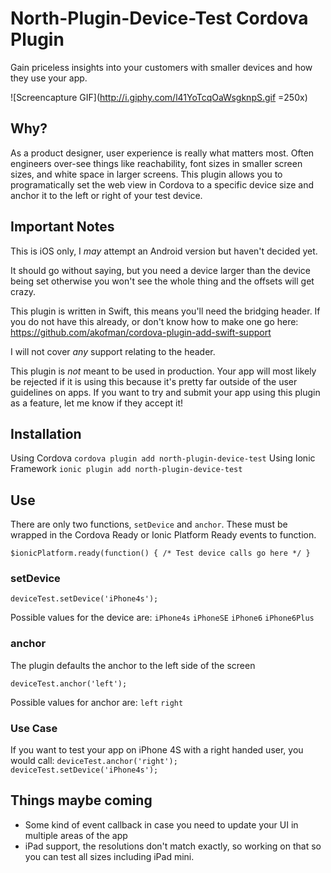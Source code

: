 # North-Plugin-Device-Test Cordova Plugin

Gain priceless insights into your customers with smaller devices and how they use your app. 

![Screencapture GIF](http://i.giphy.com/l41YoTcqOaWsgknpS.gif =250x)

## Why?

As a product designer, user experience is really what matters most. Often engineers over-see things like reachability, font sizes in smaller screen sizes, and white space in larger screens. This plugin allows you to programatically set the web view in Cordova to a specific device size and anchor it to the left or right of your test device.

## Important Notes
This is iOS only, I *may* attempt an Android version but haven't decided yet.

It should go without saying, but you need a device larger than the device being set otherwise you won't see the whole thing and the offsets will get crazy. 

This plugin is written in Swift, this means you'll need the bridging header. If you do not have this already, or don't know how to make one go here: https://github.com/akofman/cordova-plugin-add-swift-support

I will not cover *any* support relating to the header.

This plugin is *not* meant to be used in production. Your app will most likely be rejected if it is using this because it's pretty far outside of the user guidelines on apps. If you want to try and submit your app using this plugin as a feature, let me know if they accept it!

## Installation

Using Cordova `cordova plugin add north-plugin-device-test`
Using Ionic Framework `ionic plugin add north-plugin-device-test`

## Use

There are only two functions, `setDevice` and `anchor`. These must be wrapped in the Cordova Ready or Ionic Platform Ready events to function. 

`$ionicPlatform.ready(function() { /* Test device calls go here */ }` 

### setDevice

`deviceTest.setDevice('iPhone4s');`

Possible values for the device are:
`iPhone4s`
`iPhoneSE`
`iPhone6`
`iPhone6Plus`

### anchor

The plugin defaults the anchor to the left side of the screen

`deviceTest.anchor('left');`

Possible values for anchor are:
`left`
`right`

### Use Case

If you want to test your app on iPhone 4S with a right handed user, you would call:
`deviceTest.anchor('right'); deviceTest.setDevice('iPhone4s');`

## Things maybe coming
* Some kind of event callback in case you need to update your UI in multiple areas of the app
* iPad support, the resolutions don't match exactly, so working on that so you can test all sizes including iPad mini.
